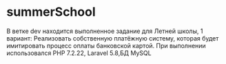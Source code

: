 # summerSchool
В ветке dev находится выполненное задание для Летней школы, 1 вариант: Реализовать собственную платёжную систему, которая будет имитировать процесс оплаты банковской картой.
При выполнении использовался PHP 7.2.22, Laravel 5.8,БД MySQL
